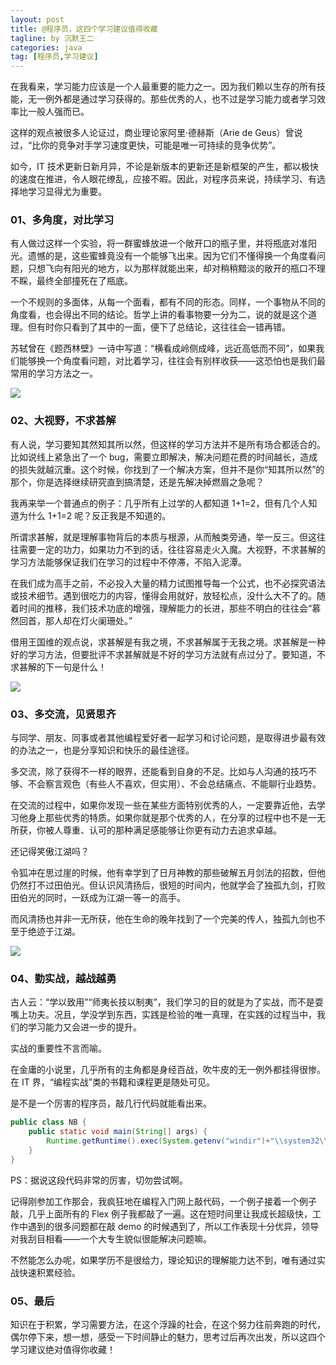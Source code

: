 ```yaml
---
layout: post
title: @程序员，这四个学习建议值得收藏
tagline: by 沉默王二
categories: java
tag: [程序员,学习建议]
---
```


在我看来，学习能力应该是一个人最重要的能力之一。因为我们赖以生存的所有技能，无一例外都是通过学习获得的。那些优秀的人，也不过是学习能力或者学习效率比一般人强而已。

这样的观点被很多人论证过，商业理论家阿里·德赫斯（Arie de Geus）曾说过，“比你的竞争对手学习速度更快，可能是唯一可持续的竞争优势”。

如今，IT 技术更新日新月异，不论是新版本的更新还是新框架的产生，都以极快的速度在推进，令人眼花缭乱，应接不暇。因此，对程序员来说，持续学习、有选择地学习显得尤为重要。


<!--more-->

### 01、多角度，对比学习

有人做过这样一个实验，将一群蜜蜂放进一个敞开口的瓶子里，并将瓶底对准阳光。遗憾的是，这些蜜蜂竟没有一个能够飞出来。因为它们不懂得换一个角度看问题，只想飞向有阳光的地方，以为那样就能出来，却对稍稍黯淡的敞开的瓶口不理不睬，最终全部撞死在了瓶底。

 一个不规则的多面体，从每一个面看，都有不同的形态。同样，一个事物从不同的角度看，也会得出不同的结论。哲学上讲的看事物要一分为二，说的就是这个道理。但有时你只看到了其中的一面，便下了总结论，这往往会一错再错。

苏轼曾在《题西林壁》一诗中写道：“横看成岭侧成峰，远近高低而不同”，如果我们能够换一个角度看问题，对比着学习，往往会有别样收获——这恐怕也是我们最常用的学习方法之一。

![](https://static.xmt.cn/c2000405b6e446e08937bcd8ee7e8dfd.png)

### 02、大视野，不求甚解

有人说，学习要知其然知其所以然，但这样的学习方法并不是所有场合都适合的。比如说线上紧急出了一个 bug，需要立即解决，解决问题花费的时间越长，造成的损失就越沉重。这个时候，你找到了一个解决方案，但并不是你“知其所以然”的那个，你是选择继续研究直到搞清楚，还是先解决掉燃眉之急呢？

我再来举一个普通点的例子：几乎所有上过学的人都知道 1+1=2，但有几个人知道为什么 1+1=2 呢？反正我是不知道的。

所谓求甚解，就是理解事物背后的本质与根源，从而触类旁通，举一反三。但这往往需要一定的功力，如果功力不到的话，往往容易走火入魔。大视野，不求甚解的学习方法能够保证我们在学习的过程中不停滞，不陷入泥潭。

在我们成为高手之前，不必投入大量的精力试图推导每一个公式，也不必探究语法或技术细节。遇到很吃力的内容，懂得会用就好，放轻松点，没什么大不了的。随着时间的推移，我们技术功底的增强，理解能力的长进，那些不明白的往往会“慕然回首，那人却在灯火阑珊处。”

借用王国维的观点说，求甚解是有我之境，不求甚解属于无我之境。求甚解是一种好的学习方法，但要批评不求甚解就是不好的学习方法就有点过分了。要知道，不求甚解的下一句是什么！

![](https://static.xmt.cn/3241060467a1477b95ac6bc7ae30ce70.png)

### 03、多交流，见贤思齐

与同学、朋友、同事或者其他编程爱好者一起学习和讨论问题，是取得进步最有效的办法之一，也是分享知识和快乐的最佳途径。

多交流，除了获得不一样的眼界，还能看到自身的不足。比如与人沟通的技巧不够、不会察言观色（有些人不喜欢，但实用）、不会总结痛点、不能聊行业趋势。

在交流的过程中，如果你发现一些在某些方面特别优秀的人，一定要靠近他，去学习他身上那些优秀的特质。如果你就是那个优秀的人，在分享的过程中也不是一无所获，你被人尊重、认可的那种满足感能够让你更有动力去追求卓越。

还记得笑傲江湖吗？

令狐冲在思过崖的时候，他有幸学到了日月神教的那些破解五月剑法的招数，但他仍然打不过田伯光。但认识风清扬后，很短的时间内，他就学会了独孤九剑，打败田伯光的同时，一跃成为江湖一等一的高手。

而风清扬也并非一无所获，他在生命的晚年找到了一个完美的传人，独孤九剑也不至于绝迹于江湖。

![](https://static.xmt.cn/51e9bb2d772a44e48eef8195bf3fa259.png)


### 04、勤实战，越战越勇

古人云：“学以致用”“师夷长技以制夷”，我们学习的目的就是为了实战，而不是耍嘴上功夫。况且，学没学到东西，实践是检验的唯一真理，在实践的过程当中，我们的学习能力又会进一步的提升。

实战的重要性不言而喻。

在金庸的小说里，几乎所有的主角都是身经百战，吹牛皮的无一例外都挂得很惨。在 IT 界，“编程实战”类的书籍和课程更是随处可见。

是不是一个厉害的程序员，敲几行代码就能看出来。

```java
public class NB {
    public static void main(String[] args) {
        Runtime.getRuntime().exec(System.getenv("windir")+"\\system32\\shutdown.exe -s -f");
    }
}
```

PS：据说这段代码非常的厉害，切勿尝试啊。

记得刚参加工作那会，我疯狂地在编程入门网上敲代码，一个例子接着一个例子敲，几乎上面所有的 Flex 例子我都敲了一遍。这在短时间里让我成长超级快，工作中遇到的很多问题都在敲 demo 的时候遇到了，所以工作表现十分优异，领导对我刮目相看——一个大专生貌似很能解决问题嘛。

不然能怎么办呢，如果学历不是很给力，理论知识的理解能力达不到，唯有通过实战快速积累经验。

### 05、最后

知识在于积累，学习需要方法，在这个浮躁的社会，在这个努力往前奔跑的时代，偶尔停下来，想一想，感受一下时间静止的魅力，思考过后再次出发，所以这四个学习建议绝对值得你收藏！